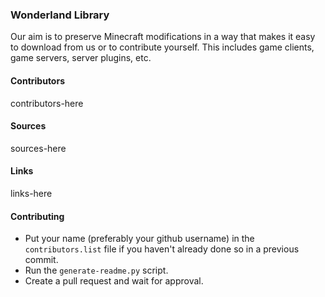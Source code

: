 ### Wonderland Library
 Our aim is to preserve Minecraft modifications in a way that makes it easy to download from us or to contribute yourself. This includes game clients, game servers, server plugins, etc.

#### Contributors
contributors-here
#### Sources
sources-here
#### Links
links-here
#### Contributing
- Put your name (preferably your github username) in the ``contributors.list`` file if you haven't already done so in a previous commit.
- Run the ``generate-readme.py`` script.
- Create a pull request and wait for approval.